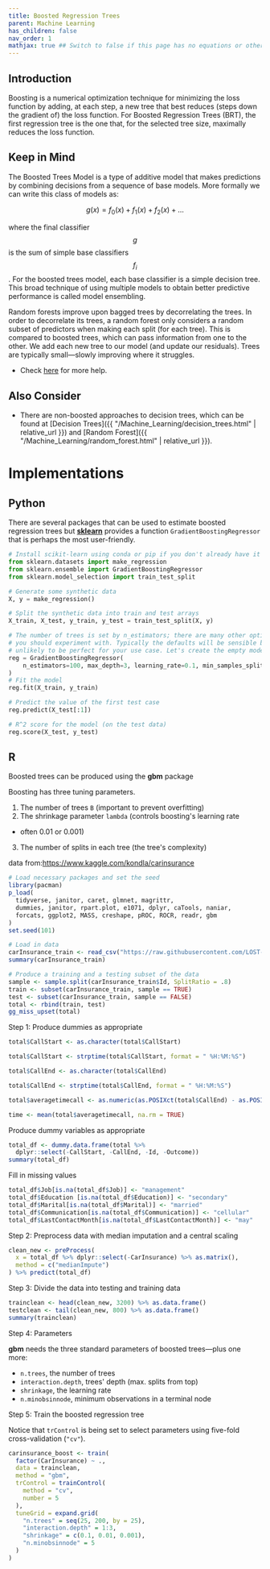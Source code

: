 ```yaml
---
title: Boosted Regression Trees
parent: Machine Learning
has_children: false
nav_order: 1
mathjax: true ## Switch to false if this page has no equations or other math rendering.
---
```



## Introduction

  Boosting is a numerical optimization technique for minimizing the loss function by adding, at each step, a new tree that best reduces (steps down the gradient of) the loss function. For Boosted Regression Trees (BRT), the first regression tree is the one that, for the selected tree size, maximally reduces the loss function.


## Keep in Mind

The Boosted Trees Model is a type of additive model that makes predictions by combining decisions from a sequence of base models. More formally we can write this class of models as:

$$ g(x) = f_0(x)+f_1(x)+f_2(x)+... $$

where the final classifier $$g$$ is the sum of simple base classifiers $$f_i$$. For the boosted trees model, each base classifier is a simple decision tree. This broad technique of using multiple models to obtain better predictive performance is called model ensembling.

Random forests improve upon bagged trees by decorrelating the trees. In order to decorrelate its trees, a random forest only considers a random subset of predictors when making each split (for each tree). This is compared to boosted trees, which can pass information from one to the other. We add each new tree to our model (and update our residuals). Trees are typically small—slowly improving where it struggles.

- Check [here](https://turi.com/learn/userguide/supervised-learning/boosted_trees_regression.html) for more help.

## Also Consider

- There are non-boosted approaches to decision trees, which can be found at [Decision Trees]({{ "/Machine_Learning/decision_trees.html" | relative_url }}) and [Random Forest]({{ "/Machine_Learning/random_forest.html" | relative_url }}).

# Implementations

## Python

There are several packages that can be used to estimate boosted regression trees but [**sklearn**](https://scikit-learn.org/stable/index.html) provides a function `GradientBoostingRegressor` that is perhaps the most user-friendly.

```python
# Install scikit-learn using conda or pip if you don't already have it installed
from sklearn.datasets import make_regression
from sklearn.ensemble import GradientBoostingRegressor
from sklearn.model_selection import train_test_split

# Generate some synthetic data
X, y = make_regression()

# Split the synthetic data into train and test arrays
X_train, X_test, y_train, y_test = train_test_split(X, y)

# The number of trees is set by n_estimators; there are many other options that
# you should experiment with. Typically the defaults will be sensible but are
# unlikely to be perfect for your use case. Let's create the empty model:
reg = GradientBoostingRegressor(
    n_estimators=100, max_depth=3, learning_rate=0.1, min_samples_split=3
)
# Fit the model
reg.fit(X_train, y_train)

# Predict the value of the first test case
reg.predict(X_test[:1])

# R^2 score for the model (on the test data)
reg.score(X_test, y_test)

```

## R

Boosted trees can be produced using the **gbm** package

Boosting has three tuning parameters.

1. The number of trees `B` (important to prevent overfitting)
2. The shrinkage parameter `lambda` (controls boosting's learning rate
 - often 0.01 or 0.001)
3. The number of splits in each tree (the tree's complexity)

data from:https://www.kaggle.com/kondla/carinsurance

```r
# Load necessary packages and set the seed
library(pacman)
p_load(
  tidyverse, janitor, caret, glmnet, magrittr,
  dummies, janitor, rpart.plot, e1071, dplyr, caTools, naniar,
  forcats, ggplot2, MASS, creshape, pROC, ROCR, readr, gbm
)
set.seed(101)

# Load in data
carInsurance_train <- read_csv("https://raw.githubusercontent.com/LOST-STATS/LOST-STATS.github.io/master/Machine_Learning/Data/boosted_regression_trees/carInsurance_train.csv")
summary(carInsurance_train)

# Produce a training and a testing subset of the data
sample <- sample.split(carInsurance_train$Id, SplitRatio = .8)
train <- subset(carInsurance_train, sample == TRUE)
test <- subset(carInsurance_train, sample == FALSE)
total <- rbind(train, test)
gg_miss_upset(total)
```

Step 1: Produce dummies as appropriate

```r
total$CallStart <- as.character(total$CallStart)

total$CallStart <- strptime(total$CallStart, format = " %H:%M:%S")

total$CallEnd <- as.character(total$CallEnd)

total$CallEnd <- strptime(total$CallEnd, format = " %H:%M:%S")

total$averagetimecall <- as.numeric(as.POSIXct(total$CallEnd) - as.POSIXct(total$CallStart), units = "secs")

time <- mean(total$averagetimecall, na.rm = TRUE)
```

Produce dummy variables as appropriate

```r
total_df <- dummy.data.frame(total %>%
  dplyr::select(-CallStart, -CallEnd, -Id, -Outcome))
summary(total_df)
```

Fill in missing values

```r
total_df$Job[is.na(total_df$Job)] <- "management"
total_df$Education [is.na(total_df$Education)] <- "secondary"
total_df$Marital[is.na(total_df$Marital)] <- "married"
total_df$Communication[is.na(total_df$Communication)] <- "cellular"
total_df$LastContactMonth[is.na(total_df$LastContactMonth)] <- "may"
```

Step 2: Preprocess data with median imputation and a central scaling

```r
clean_new <- preProcess(
  x = total_df %>% dplyr::select(-CarInsurance) %>% as.matrix(),
  method = c("medianImpute")
) %>% predict(total_df)
```

Step 3: Divide the data into testing and training data

```r
trainclean <- head(clean_new, 3200) %>% as.data.frame()
testclean <- tail(clean_new, 800) %>% as.data.frame()
summary(trainclean)
```
Step 4: Parameters

**gbm** needs the three standard parameters of boosted trees—plus one more:
- `n.trees`, the number of trees
- `interaction.depth`, trees' depth (max. splits from top)
- `shrinkage`, the learning rate
- `n.minobsinnode`, minimum observations in a terminal node

Step 5: Train the boosted regression tree

Notice that `trControl` is being set to select parameters using five-fold cross-validation (`"cv"`).

```r
carinsurance_boost <- train(
  factor(CarInsurance) ~ .,
  data = trainclean,
  method = "gbm",
  trControl = trainControl(
    method = "cv",
    number = 5
  ),
  tuneGrid = expand.grid(
    "n.trees" = seq(25, 200, by = 25),
    "interaction.depth" = 1:3,
    "shrinkage" = c(0.1, 0.01, 0.001),
    "n.minobsinnode" = 5
  )
)
```
